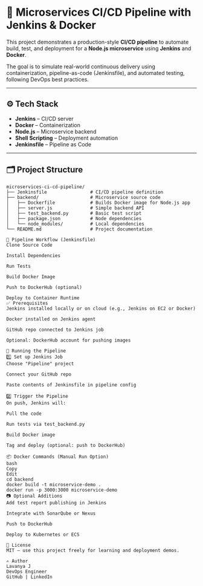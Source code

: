 
# 🚀 Microservices CI/CD Pipeline with Jenkins & Docker

This project demonstrates a production-style **CI/CD pipeline** to automate build, test, and deployment for a **Node.js microservice** using **Jenkins** and **Docker**.

The goal is to simulate real-world continuous delivery using containerization, pipeline-as-code (Jenkinsfile), and automated testing, following DevOps best practices.

---

## ⚙️ Tech Stack

- **Jenkins** – CI/CD server
- **Docker** – Containerization
- **Node.js** – Microservice backend
- **Shell Scripting** – Deployment automation
- **Jenkinsfile** – Pipeline as Code

---

## 🗂️ Project Structure

```plaintext
microservices-ci-cd-pipeline/
├── Jenkinsfile                # CI/CD pipeline definition
├── backend/                   # Microservice source code
│   ├── Dockerfile             # Builds Docker image for Node.js app
│   ├── server.js              # Simple backend API
│   ├── test_backend.py        # Basic test script
│   ├── package.json           # Node dependencies
│   └── node_modules/          # Local dependencies
└── README.md                  # Project documentation

🚀 Pipeline Workflow (Jenkinsfile)
Clone Source Code

Install Dependencies

Run Tests

Build Docker Image

Push to DockerHub (optional)

Deploy to Container Runtime
✅ Prerequisites
Jenkins installed locally or on cloud (e.g., Jenkins on EC2 or Docker)

Docker installed on Jenkins agent

GitHub repo connected to Jenkins job

Optional: DockerHub account for pushing images

🧪 Running the Pipeline
1️⃣ Set up Jenkins Job
Choose "Pipeline" project

Connect your GitHub repo

Paste contents of Jenkinsfile in pipeline config

2️⃣ Trigger the Pipeline
On push, Jenkins will:

Pull the code

Run tests via test_backend.py

Build Docker image

Tag and deploy (optional: push to DockerHub)

📦 Docker Commands (Manual Run Option)
bash
Copy
Edit
cd backend
docker build -t microservice-demo .
docker run -p 3000:3000 microservice-demo
📷 Optional Additions
Add test report publishing in Jenkins

Integrate with SonarQube or Nexus

Push to DockerHub

Deploy to Kubernetes or ECS

📜 License
MIT — use this project freely for learning and deployment demos.

✍️ Author
Lavanya J
DevOps Engineer
GitHub | LinkedIn

